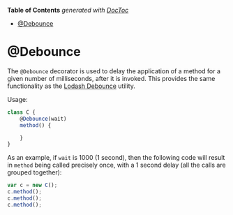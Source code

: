 <!-- START doctoc generated TOC please keep comment here to allow auto update -->
<!-- DON'T EDIT THIS SECTION, INSTEAD RE-RUN doctoc TO UPDATE -->
**Table of Contents**  *generated with [DocToc](https://github.com/thlorenz/doctoc)*

- [@Debounce](#debounce)

<!-- END doctoc generated TOC please keep comment here to allow auto update -->

# @Debounce

The `@Debounce` decorator is used to delay the application of a method for a given number of milliseconds, after it is invoked. This provides the same functionality as the [Lodash Debounce](https://lodash.com/docs/4.17.2#debounce) utility.

Usage:

```jsx
class C {
    @Debounce(wait)
    method() {

    }
}
```

As an example, if `wait` is 1000 (1 second), then the following code will result in `method` being called precisely once, with a 1 second delay (all the calls are grouped together):

```jsx
var c = new C();
c.method();
c.method();
c.method();
```
